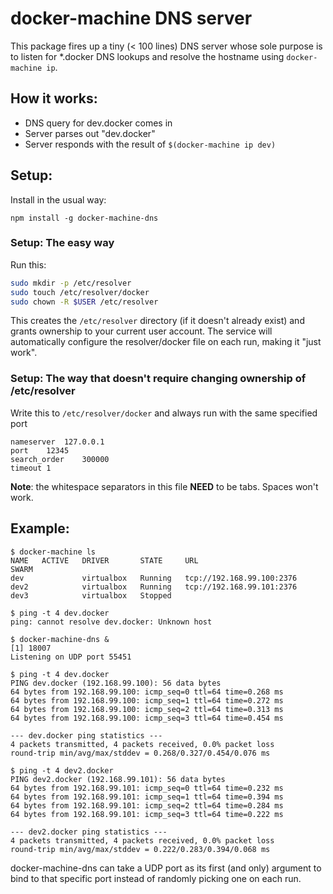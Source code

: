 # docker-machine DNS server

This package fires up a tiny (< 100 lines) DNS server whose sole purpose
is to listen for *.docker DNS lookups and resolve the hostname using 
`docker-machine ip`.

## How it works:

  * DNS query for dev.docker comes in
  * Server parses out "dev.docker"
  * Server responds with the result of `$(docker-machine ip dev)`

## Setup:

Install in the usual way:

```
npm install -g docker-machine-dns
```

### Setup: The easy way

Run this: 

```bash
sudo mkdir -p /etc/resolver
sudo touch /etc/resolver/docker
sudo chown -R $USER /etc/resolver		
```

This creates the `/etc/resolver` directory (if it doesn't already exist)
and grants ownership to your current user account.  The service will
automatically configure the resolver/docker file on each run, making it
"just work".

### Setup: The way that doesn't require changing ownership of /etc/resolver

Write this to `/etc/resolver/docker` and always run with the same specified port

```
nameserver	127.0.0.1
port	12345
search_order	300000
timeout	1
```

**Note**: the whitespace separators in this file **NEED** to be tabs.  Spaces won't work.

## Example:

```
$ docker-machine ls
NAME   ACTIVE   DRIVER       STATE     URL                         SWARM
dev             virtualbox   Running   tcp://192.168.99.100:2376
dev2            virtualbox   Running   tcp://192.168.99.101:2376
dev3            virtualbox   Stopped

$ ping -t 4 dev.docker
ping: cannot resolve dev.docker: Unknown host

$ docker-machine-dns &
[1] 18007
Listening on UDP port 55451

$ ping -t 4 dev.docker
PING dev.docker (192.168.99.100): 56 data bytes
64 bytes from 192.168.99.100: icmp_seq=0 ttl=64 time=0.268 ms
64 bytes from 192.168.99.100: icmp_seq=1 ttl=64 time=0.272 ms
64 bytes from 192.168.99.100: icmp_seq=2 ttl=64 time=0.313 ms
64 bytes from 192.168.99.100: icmp_seq=3 ttl=64 time=0.454 ms

--- dev.docker ping statistics ---
4 packets transmitted, 4 packets received, 0.0% packet loss
round-trip min/avg/max/stddev = 0.268/0.327/0.454/0.076 ms

$ ping -t 4 dev2.docker
PING dev2.docker (192.168.99.101): 56 data bytes
64 bytes from 192.168.99.101: icmp_seq=0 ttl=64 time=0.232 ms
64 bytes from 192.168.99.101: icmp_seq=1 ttl=64 time=0.394 ms
64 bytes from 192.168.99.101: icmp_seq=2 ttl=64 time=0.284 ms
64 bytes from 192.168.99.101: icmp_seq=3 ttl=64 time=0.222 ms

--- dev2.docker ping statistics ---
4 packets transmitted, 4 packets received, 0.0% packet loss
round-trip min/avg/max/stddev = 0.222/0.283/0.394/0.068 ms
```

docker-machine-dns can take a UDP port as its first (and only) argument
to bind to that specific port instead of randomly picking one on each run.
